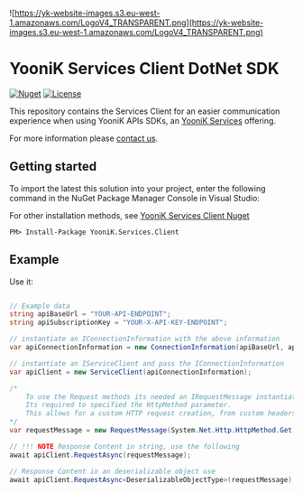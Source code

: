 
![https://yk-website-images.s3.eu-west-1.amazonaws.com/LogoV4_TRANSPARENT.png](https://yk-website-images.s3.eu-west-1.amazonaws.com/LogoV4_TRANSPARENT.png)

# YooniK Services Client DotNet SDK

[![Nuget](https://img.shields.io/nuget/v/YooniK.Services.Client)](https://www.nuget.org/packages/YooniK.Services.Client/)
[![License](https://img.shields.io/pypi/l/yk_face.svg)](https://github.com/dev-yoonik/YK-Services-Client-DotNetCore/blob/master/LICENSE)

This repository contains the Services Client for an easier communication experience when using YooniK APIs SDKs, an [YooniK Services](https://www.yoonik.me) offering.

For more information please [contact us](mailto:info@yoonik.me).

## Getting started

To import the latest this solution into your project, enter the following command in the NuGet Package Manager Console in Visual Studio:

For other installation methods, see [YooniK Services Client Nuget](https://www.nuget.org/packages/YooniK.Services.Client/)

```
PM> Install-Package YooniK.Services.Client
```

## Example

Use it:

```csharp

// Example data
string apiBaseUrl = "YOUR-API-ENDPOINT";
string apiSubscriptionKey = "YOUR-X-API-KEY-ENDPOINT";

// instantiate an IConnectionInformation with the above information
var apiConnectionInformation = new ConnectionInformation(apiBaseUrl, apiSubscriptionKey);

// instantiate an IServiceClient and pass the IConnectionInformation
var apiClient = new ServiceClient(apiConnectionInformation);

/* 
    To use the Request methods its needed an IRequestMessage instantiated object.
    Its required to specified the HttpMethod parameter.
    This allows for a custom HTTP request creation, from custom headers, query string, URL relative path, and an IRequest object.  
*/
var requestMessage = new RequestMessage(System.Net.Http.HttpMethod.Get);

// !!! NOTE Response Content in string, use the following
await apiClient.RequestAsync(requestMessage);

// Response Content in an deserializable object use
await apiClient.RequestAsync<DeserializableObjectType>(requestMessage);

```

